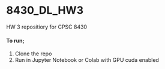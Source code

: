 # 8430_DL_HW3
HW 3 repositiory for CPSC 8430

#### To run;
1. Clone the repo
2. Run in Jupyter Notebook or Colab with GPU cuda enabled
